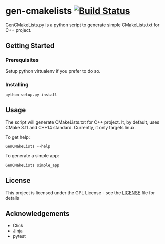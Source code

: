 # gen-cmakelists [![Build Status](https://travis-ci.com/vpangaldus/gen-cmakelists.svg?branch=master)](https://travis-ci.com/vpangaldus/gen-cmakelists)
GenCMakeLists.py is a python script to generate simple CMakeLists.txt for C++ project.

## Getting Started
### Prerequisites
Setup python virtualenv if you prefer to do so.

### Installing
```
python setup.py install
```
## Usage
The script will generate CMakeLists.txt for C++ project. It, by default, uses CMake 3.11 and C++14 standard.
Currently, it only targets linux. 

To get help:
```
GenCMakeLists --help
```

To generate a simple app:
```
GenCMakeLists simple_app
```


## License
This project is licensed under the GPL License - see the [LICENSE](LICENSE) file for details

## Acknowledgements
* Click
* Jinja
* pytest
